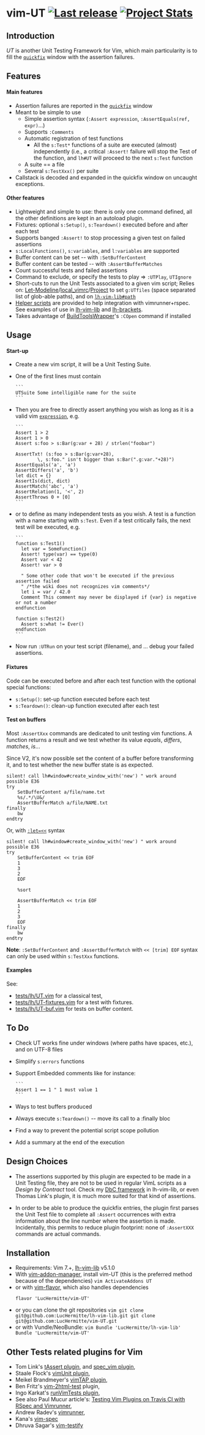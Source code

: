 # vim-UT [![Last release](https://img.shields.io/github/tag/LucHermitte/vim-UT.svg)](https://github.com/LucHermitte/vim-UT/releases) [![Project Stats](https://www.openhub.net/p/21020/widgets/project_thin_badge.gif)](https://www.openhub.net/p/21020)

## Introduction

_UT_ is another Unit Testing Framework for Vim, which main particularity is to fill the [`quickfix`](http://vimhelp.appspot.com/quickfix.txt.html#quickfix) window with the assertion failures.

## Features

#### Main features

  * Assertion failures are reported in the [`quickfix`](http://vimhelp.appspot.com/quickfix.txt.html#quickfix) window
  * Meant to be simple to use
      * Simple assertion syntax (`:Assert expression`, `:AssertEquals(ref, expr)`...)
      * Supports `:Comments`
      * Automatic registration of test functions
          * All the `s:Test*` functions of a suite are executed (almost) independently (i.e., a critical `:Assert!` failure will stop the Test of the function, and `lh#UT` will proceed to the next `s:Test` function
      * A suite == a file
      * Several `s:TestXxx()` per suite
  * Callstack is decoded and expanded in the quickfix window on uncaught
    exceptions.

#### Other features
  * Lightweight and simple to use: there is only one command defined, all the other definitions are kept in an autoload plugin.
  * Fixtures: optional `s:Setup()`, `s:Teardown()` executed before and after each test
  * Supports banged `:Assert!` to stop processing a given test on failed assertions
  * `s:LocalFunctions()`, `s:variables`, and `l:variables` are supported
  * Buffer content can be set -- with `:SetBufferContent`
  * Buffer content can be tested -- with `:AssertBufferMatches`
  * Count successful tests and failed assertions
  * Command to exclude, or specify the tests to play => `:UTPlay`, `UTIgnore`
  * Short-cuts to run the Unit Tests associated to a given vim script; Relies on: [Let-Modeline](http://github.com/LucHermitte/lh-misc/blob/master/plugin/let-modeline.vim)/[local\_vimrc](http://github.com/LucHermitte/local_vimrc)/[Project](http://www.vim.org/scripts/script.php?script_id=69) to set `g:UTfiles` (space separated list of glob-able paths), and on [`lh-vim-lib#path`](http://github.com/LucHermitte/lh-vim-lib)
  * [Helper scripts](doc/rspec-integration.md) are provided to help integration
    with vimrunner+rspec. See examples of use in
    [lh-vim-lib](http://github.com/LucHermitte/lh-vim-lib) and
    [lh-brackets](http://github.com/LucHermitte/lh-brackets).
  * Takes advantage of [BuildToolsWrapper](http://github.com/LucHermitte/vim-build-tools-wrapper)'s `:COpen` command if installed

## Usage

#### Start-up

  * Create a new vim script, it will be a Unit Testing Suite.
  * One of the first lines must contain

        ```
        UTSuite Some intelligible name for the suite
        ```

  * Then you are free to directly assert anything you wish as long as it is a valid vim [`expression`](http://vimhelp.appspot.com/eval.txt.html#expression), e.g.

        ```
        Assert 1 > 2
        Assert 1 > 0
        Assert s:foo > s:Bar(g:var + 28) / strlen("foobar")

        AssertTxt! (s:foo > s:Bar(g:var+28),
                \, s:foo." isn't bigger than s:Bar(".g:var."+28)")
        AssertEquals('a', 'a')
        AssertDiffers('a', 'b')
        let dict = {}
        AssertIs(dict, dict)
        AssertMatch('abc', 'a')
        AssertRelation(1, '<', 2)
        AssertThrows 0 + [0]
        ```

  * or to define as many independent tests as you wish. A test is a function with a name starting with `s:Test`. Even if a test critically fails, the next test will be executed, e.g.

        ```
        function s:Test1()
          let var = SomeFunction()
          Assert! type(var) == type(0)
          Assert var < 42
          Assert! var > 0

          " Some other code that won't be executed if the previous assertion failed
          " /*the wiki does not recognizes vim comments*/
          let i = var / 42.0
          Comment This comment may never be displayed if {var} is negative or not a number
        endfunction

        function s:Test2()
          Assert s:what != Ever()
        endfunction
        ```

  * Now run `:UTRun` on your test script (filename), and ... debug your failed assertions.

#### Fixtures

Code can be executed before and after each test function with the optional
special functions:

  * `s:Setup()`: set-up function executed before each test
  * `s:Teardown()`: clean-up function executed after each test

#### Test on buffers

Most `:AssertXxx` commands are dedicated to unit testing vim functions. A
function returns a result and we test whether its value _equals_, _differs_,
_matches_, _is_...

Since V2, it's now possible set the content of a buffer before transforming it,
and to test whether the new buffer state is as expected.

```vim
silent! call lh#window#create_window_with('new') " work around possible E36
try
    SetBufferContent a/file/name.txt
    %s/.*/\U&/
    AssertBufferMatch a/file/NAME.txt
finally
    bw
endtry
```

Or, with [`:let=<<`](http://vimhelp.appspot.com/eval.txt.html#%3alet%3d%3c%3c)
syntax

```vim
silent! call lh#window#create_window_with('new') " work around possible E36
try
    SetBufferContent << trim EOF
    1
    3
    2
    EOF

    %sort

    AssertBufferMatch << trim EOF
    1
    2
    3
    EOF
finally
    bw
endtry
```

__Note__: `:SetBufferContent` and `:AssertBufferMatch` with `<< [trim] EOF`
syntax can only be used within `s:TestXxx` functions.

#### Examples
See:
  * [tests/lh/UT.vim](tests/lh/UT.vim) for a classical test,
  * [tests/lh/UT-fixtures.vim](tests/lh/UT-fixtures.vim) for a test with fixtures.
  * [tests/lh/UT-buf.vim](tests/lh/UT-buf.vim) for tests on buffer content.


## To Do
  * Check UT works fine under windows (where paths have spaces, etc.), and on UTF-8 files
  * Simplify `s:errors` functions
  * Support Embedded comments like for instance:

        ```
        Assert 1 == 1 " 1 must value 1
        ```

  * Ways to test buffers produced
  * Always execute `s:Teardown()` -- move its call to a :finally bloc
  * Find a way to prevent the potential script scope pollution
  * Add a summary at the end of the execution


## Design Choices
  * The assertions supported by this plugin are expected to be made in a Unit Testing file, they are not to be used in regular VimL scripts as a _Design by Contract_ tool. Check my [DbC framework](http://github.com/LucHermitte/lh-vim-lib/tree/master/doc/DbC.md) in lh-vim-lib, or even Thomas Link's plugin, it is much more suited for that kind of assertions.

  * In order to be able to produce the quickfix entries, the plugin first parses the Unit Test file to complete all `:Assert` occurrences with extra information about the line number where the assertion is made. Incidentally, this permits to reduce plugin footprint: none of `:AssertXXX` commands are actual commands.

## Installation
  * Requirements: Vim 7.+, [lh-vim-lib](http://github.com/LucHermitte/lh-vim-lib) v5.1.0
  * With [vim-addon-manager](https://github.com/MarcWeber/vim-addon-manager), install vim-UT (this is the preferred method because of the dependencies)
        ```vim
        ActivateAddons UT
        ```
  *  or with [vim-flavor](http://github.com/kana/vim-flavor), which also
     handles dependencies
        ```
        flavor 'LucHermitte/vim-UT'
        ```
  * or you can clone the git repositories
        ```vim
        git clone git@github.com:LucHermitte/lh-vim-lib.git
        git clone git@github.com:LucHermitte/vim-UT.git
        ```
  * or with Vundle/NeoBundle:
        ```vim
        Bundle 'LucHermitte/lh-vim-lib'
        Bundle 'LucHermitte/vim-UT'
        ```

## Other Tests related plugins for Vim
  * Tom Link's [tAssert plugin](http://www.vim.org/scripts/script.php?script_id=1730), and [spec\_vim plugin](https://github.com/tomtom/spec_vim),
  * Staale Flock's [vimUnit plugin](http://www.vim.org/scripts/script.php?script_id=1125),
  * Meikel Brandmeyer's [vimTAP plugin](http://www.vim.org/scripts/script.php?script_id=2213),
  * Ben Fritz's [vim-2html-test](http://code.google.com/p/vim-2html-test/) plugin,
  * Ingo Karkat's [runVimTests plugin](http://www.vim.org/scripts/script.php?script_id=2565),
  * See also Paul Mucur article's: [Testing Vim Plugins on Travis CI with RSpec and Vimrunner](http://mudge.github.com/2012/04/18/testing-vim-plugins-on-travis-ci-with-rspec-and-vimrunner.html),
  * Andrew Radev's [vimrunner](http://github.com/AndrewRadev/vimrunner),
  * Kana's [vim-spec](http://github.com/kana/vim-spec)
  * Dhruva Sagar's [vim-testify](https://github.com/dhruvasagar/vim-testify)

